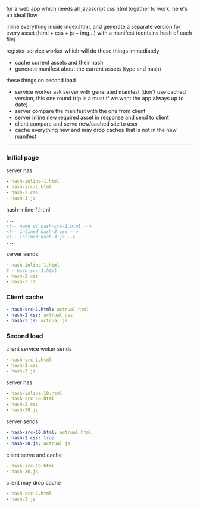 for a web app which needs all javascript css html together to work, here's an ideal flow

inline everything inside index.html, and generate a separate version for every asset (html + css + js + img...) with a manifest (contains hash of each file)

register service worker which will do these things immediately

- cache current assets and their hash
- generate manifest about the current assets (type and hash)

these things on second load

- service worker ask server with generated manifest (don't use cached version, this one round trip is a must if we want the app always up to date)
- server compare the manifest with the one from client
- server inline new required asset in response and send to client
- client compare and serve new/cached site to user
- cache everything new and may drop caches that is not in the new manifest

---

### Initial page

server has

```yaml
- hash-inline-1.html
- hash-src-1.html
- hash-2.css
- hash-3.js
```
hash-inline-1.html

```html
...
<!-- name of hash-src-1.html -->
<!-- inlined hash-2.css -->
<!-- inlined hash-3.js -->
...
```

server sends

```yaml
- hash-inline-1.html
# - hash-src-1.html
- hash-2.css
- hash-3.js
```

### Client cache

```yaml
- hash-src-1.html: actrual html
- hash-2.css: actrual css
- hash-3.js: actrual js
```

### Second load

client service woker sends

```yaml
- hash-src-1.html
- hash-2.css
- hash-3.js
```

server has

```yaml
- hash-inline-10.html
- hash-src-10.html
- hash-2.css
- hash-30.js
```

server sends

```yaml
- hash-src-10.html: actrual html
- hash-2.css: true
- hash-30.js: actrual js
```

client serve and cache

```yaml
- hash-src-10.html
- hash-30.js
```

client may drop cache

```yaml
- hash-src-1.html
- hash-3.js
```
